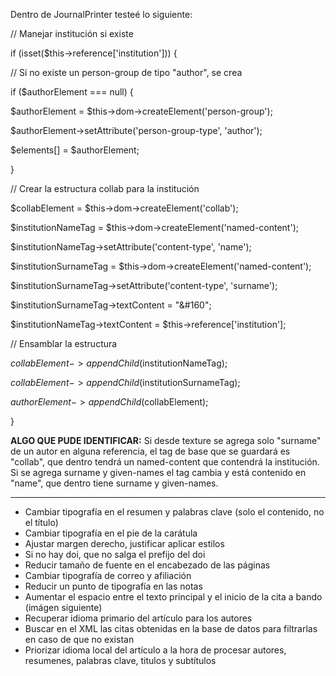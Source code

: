 
Dentro de JournalPrinter testeé lo siguiente:

// Manejar institución si existe

if (isset($this->reference['institution'])) {

// Si no existe un person-group de tipo "author", se crea

if ($authorElement === null) {

$authorElement = $this->dom->createElement('person-group');

$authorElement->setAttribute('person-group-type', 'author');

$elements[] = $authorElement;

}

// Crear la estructura collab para la institución

$collabElement = $this->dom->createElement('collab');

$institutionNameTag = $this->dom->createElement('named-content');

$institutionNameTag->setAttribute('content-type', 'name');

$institutionSurnameTag = $this->dom->createElement('named-content');

$institutionSurnameTag->setAttribute('content-type', 'surname');

$institutionSurnameTag->textContent = "&#160";

  

$institutionNameTag->textContent = $this->reference['institution'];

// Ensamblar la estructura

$collabElement->appendChild($institutionNameTag);

$collabElement->appendChild($institutionSurnameTag);

$authorElement->appendChild($collabElement);

}

**ALGO QUE PUDE IDENTIFICAR:** Si desde texture se agrega solo "surname" de un autor en alguna referencia, el tag de base que se guardará es  "collab", que dentro tendrá un named-content que contendrá la institución.
Si se agrega surname y given-names el tag cambia y está contenido en "name", que dentro tiene surname y given-names.

---

- Cambiar tipografía en el resumen y palabras clave (solo el contenido, no el título)
- Cambiar tipografía en el pie de la carátula
- Ajustar margen derecho, justificar aplicar estilos
- Si no hay doi, que no salga el prefijo del doi
- Reducir tamaño de fuente en el encabezado de las páginas
- Cambiar tipografía de correo y afiliación
- Reducir un punto de tipografía en las notas
- Aumentar el espacio entre el texto principal y el inicio de la cita a bando (imágen siguiente)
- Recuperar idioma primario del artículo para los autores
- Buscar en el XML las citas obtenidas en la base de datos para filtrarlas en caso de que no existan
- Priorizar idioma local del artículo a la hora de procesar autores, resumenes, palabras clave, titulos y subtítulos 